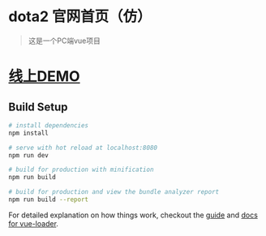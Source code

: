 # dota2 官网首页（仿）
> 这是一个PC端vue项目

# [线上DEMO](https://lfyfly.github.io/dota2-home-page/)

## Build Setup

``` bash
# install dependencies
npm install

# serve with hot reload at localhost:8080
npm run dev

# build for production with minification
npm run build

# build for production and view the bundle analyzer report
npm run build --report
```

For detailed explanation on how things work, checkout the [guide](http://vuejs-templates.github.io/webpack/) and [docs for vue-loader](http://vuejs.github.io/vue-loader).
